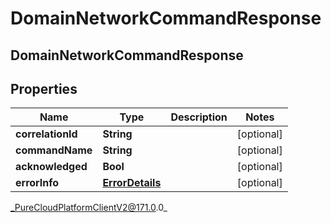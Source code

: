 # DomainNetworkCommandResponse

## DomainNetworkCommandResponse

## Properties

|Name | Type | Description | Notes|
|------------ | ------------- | ------------- | -------------|
| **correlationId** | **String** |  | [optional] |
| **commandName** | **String** |  | [optional] |
| **acknowledged** | **Bool** |  | [optional] |
| **errorInfo** | [**ErrorDetails**](ErrorDetails) |  | [optional] |



_PureCloudPlatformClientV2@171.0.0_
